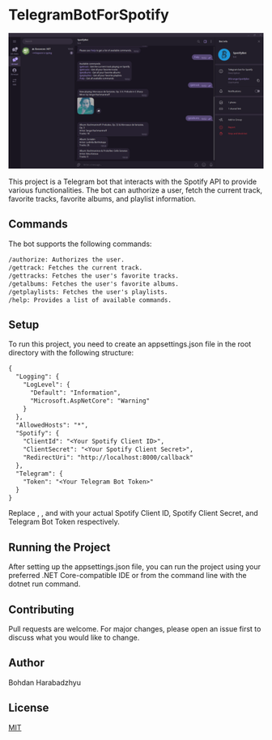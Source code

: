 # TelegramBotForSpotify

![Image 1](Screenshots/Screen1.png)

This project is a Telegram bot that interacts with the Spotify API to provide various functionalities. The bot can authorize a user, fetch the current track, favorite tracks, favorite albums, and playlist information.

## Commands
The bot supports the following commands:
```
/authorize: Authorizes the user.
/gettrack: Fetches the current track.
/gettracks: Fetches the user's favorite tracks.
/getalbums: Fetches the user's favorite albums.
/getplaylists: Fetches the user's playlists.
/help: Provides a list of available commands.
```
## Setup
To run this project, you need to create an appsettings.json file in the root directory with the following structure:
```
{
  "Logging": {
    "LogLevel": {
      "Default": "Information",
      "Microsoft.AspNetCore": "Warning"
    }
  },
  "AllowedHosts": "*",
  "Spotify": {
    "ClientId": "<Your Spotify Client ID>",
    "ClientSecret": "<Your Spotify Client Secret>",
    "RedirectUri": "http://localhost:8000/callback"
  },
  "Telegram": {
    "Token": "<Your Telegram Bot Token>"
  }
}
```
Replace <Your Spotify Client ID>, <Your Spotify Client Secret>, and <Your Telegram Bot Token> with your actual Spotify Client ID, Spotify Client Secret, and Telegram Bot Token respectively.

## Running the Project
After setting up the appsettings.json file, you can run the project using your preferred .NET Core-compatible IDE or from the command line with the dotnet run command.

## Contributing
Pull requests are welcome. For major changes, please open an issue first to discuss what you would like to change.

## Author

Bohdan Harabadzhyu

## License

[MIT](https://choosealicense.com/licenses/mit/)